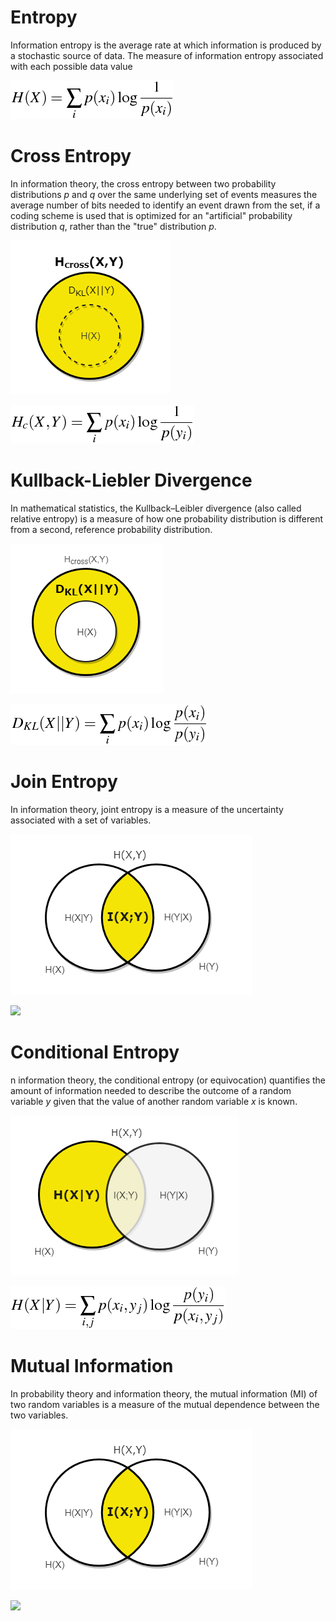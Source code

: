 # Entropy

Information entropy is the average rate at which information is produced by a stochastic source of data. The measure of information entropy associated with each possible data value

![](https://github.com/samsoto/EntroPy/blob/master/resources/images/tex_entropy.png)

 
# Cross Entropy

In information theory, the cross entropy between two probability distributions *p* and *q* over the same underlying set of events measures the average number of bits needed to identify an event drawn from the set, if a coding scheme is used that is optimized for an "artificial" probability distribution *q*, rather than the "true" distribution *p*.

![](https://github.com/samsoto/EntroPy/blob/master/resources/images/venn-cross-entropy.png)

![](https://github.com/samsoto/EntroPy/blob/master/resources/images/tex_cross_entropy.png)

# Kullback-Liebler Divergence

In mathematical statistics, the Kullback–Leibler divergence (also called relative entropy) is a measure of how one probability distribution is different from a second, reference probability distribution.

![](https://github.com/samsoto/EntroPy/blob/master/resources/images/venn-relative-entropy.png)

![](https://github.com/samsoto/EntroPy/blob/master/resources/images/tex_relative_entropy.png)

# Join Entropy

In information theory, joint entropy is a measure of the uncertainty associated with a set of variables.

![](https://github.com/samsoto/EntroPy/blob/master/resources/images/venn-mutual-information.png)

![](https://github.com/samsoto/EntroPy/blob/master/resources/images/tex-mutual-information.png)


# Conditional Entropy

n information theory, the conditional entropy (or equivocation) quantifies the amount of information needed to describe the outcome of a random variable *y* given that the value of another random variable *x* is known.

![](https://github.com/samsoto/EntroPy/blob/master/resources/images/venn_conditional_entropy.png)

![](https://github.com/samsoto/EntroPy/blob/master/resources/images/tex_conditional_entropy.png)

# Mutual Information

In probability theory and information theory, the mutual information (MI) of two random variables is a measure of the mutual dependence between the two variables.

![](https://github.com/samsoto/EntroPy/blob/master/resources/images/venn-mutual-information.png)

![](https://github.com/samsoto/EntroPy/blob/master/resources/images/tex-mutual-information.png)

